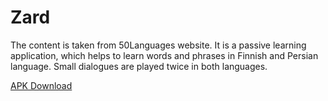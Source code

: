 # Zard


The content is taken from 50Languages website.
It is a passive learning application, which helps to learn words and phrases in Finnish and Persian language.
Small dialogues are played twice in both languages.



[APK Download](https://drive.google.com/open?id=1Fa7zf1ELqhV--8deBuiEGhiRykh9dN-_)
